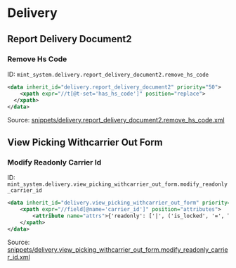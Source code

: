 # Delivery
## Report Delivery Document2  
### Remove Hs Code  
ID: `mint_system.delivery.report_delivery_document2.remove_hs_code`  
```xml
<data inherit_id="delivery.report_delivery_document2" priority="50">
    <xpath expr="//t[@t-set='has_hs_code']" position="replace">
  </xpath>
</data>

```
Source: [snippets/delivery.report_delivery_document2.remove_hs_code.xml](https://github.com/Mint-System/Odoo-Build/tree/main/snippets/delivery.report_delivery_document2.remove_hs_code.xml)

## View Picking Withcarrier Out Form  
### Modify Readonly Carrier Id  
ID: `mint_system.delivery.view_picking_withcarrier_out_form.modify_readonly_carrier_id`  
```xml
<data inherit_id="delivery.view_picking_withcarrier_out_form" priority="50">
    <xpath expr="//field[@name='carrier_id']" position="attributes">
        <attribute name="attrs">{'readonly': ['|', ('is_locked', '=', True), ('state', 'in', [('done', 'cancel')])]}</attribute>
    </xpath>
</data>

```
Source: [snippets/delivery.view_picking_withcarrier_out_form.modify_readonly_carrier_id.xml](https://github.com/Mint-System/Odoo-Build/tree/main/snippets/delivery.view_picking_withcarrier_out_form.modify_readonly_carrier_id.xml)


